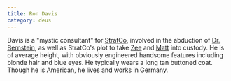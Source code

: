 ```yaml
---
title: Ron Davis
category: deus
---
```

Davis is a &quot;mystic consultant&quot; for [StratCo](org-strat-co), involved in the abduction of [Dr. Bernstein](npc-bernstein), as well as StratCo's plot to take [Zee](char-public-james) and [Matt](char-public-john) into custody. He is of average height, with obviously engineered handsome features including blonde hair and blue eyes. He typically wears a long tan buttoned coat. Though he is American, he lives and works in Germany.
